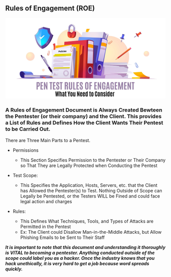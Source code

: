 ## Rules of Engagement (ROE)

![AltText](https://github.com/GCU-GenCyber/GenCyber-Camp-23/blob/main/Pentesting%20Fundamentals/img/ROE.jpg)

### A Rules of Engagement Document is Always Created Bewteen the Pentester (or their company) and the Client. This provides a List of Rules and Defines How the Client Wants Their Pentest to be Carried Out. 

There are Three Main Parts to a Pentest. 
+ Permissions
  + This Section Specifies Permission to the Pentester or Their Company so That They are Legally Protected when Conducting the Pentest

+ Test Scope:
  + This Specifies the Application, Hosts, Servers, etc. that the Client has Allowed the Pentester(s) to Test. Nothing Outside of Scope can Legally be Pentested, or the Testers WILL be Fined and could face legal action and charges

+ Rules:
  + This Defines What Techniques, Tools, and Types of Attacks are Permitted in the Pentest
  + Ex: The Client could Disallow Man-in-the-Middle Attacks, but Allow Phishing Emails to be Sent to Their Staff

***It is important to note that this document and understanding it thoroughly is VITAL to becoming a pentester. Anything conducted outside of the scope could label you as a hacker. Once the industry knows that you hack unethically, it is very hard to get a job because word spreads quickly.***
